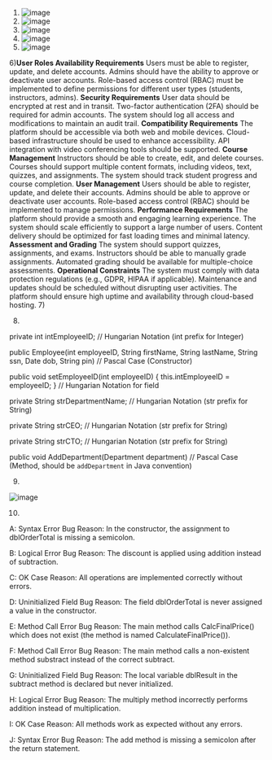 1) ![image](https://github.com/user-attachments/assets/0f494b78-2ae0-4164-800a-6214535c4ea6)
2) ![image](https://github.com/user-attachments/assets/6a3dfa98-cb9c-4229-911d-e8ffd1232e42)
3) ![image](https://github.com/user-attachments/assets/bc2f2c39-88fd-486a-b47c-d12a27e3ba9e)
4) ![image](https://github.com/user-attachments/assets/a2ecd3e3-6f15-43e9-ae42-745128844ee1)
5) ![image](https://github.com/user-attachments/assets/7d404214-aa6e-44b6-ab46-3f3671d3dee5)

6)**User Roles Availability Requirements**
Users must be able to register, update, and delete accounts.
Admins should have the ability to approve or deactivate user accounts.
Role-based access control (RBAC) must be implemented to define permissions for different user types (students, instructors, admins).
**Security Requirements**
User data should be encrypted at rest and in transit.
Two-factor authentication (2FA) should be required for admin accounts.
The system should log all access and modifications to maintain an audit trail.
**Compatibility Requirements**
The platform should be accessible via both web and mobile devices.
Cloud-based infrastructure should be used to enhance accessibility.
API integration with video conferencing tools should be supported.
**Course Management**
Instructors should be able to create, edit, and delete courses.
Courses should support multiple content formats, including videos, text, quizzes, and assignments.
The system should track student progress and course completion.
**User Management**
Users should be able to register, update, and delete their accounts.
Admins should be able to approve or deactivate user accounts.
Role-based access control (RBAC) should be implemented to manage permissions.
**Performance Requirements**
The platform should provide a smooth and engaging learning experience.
The system should scale efficiently to support a large number of users.
Content delivery should be optimized for fast loading times and minimal latency.
**Assessment and Grading**
The system should support quizzes, assignments, and exams.
Instructors should be able to manually grade assignments.
Automated grading should be available for multiple-choice assessments.
**Operational Constraints**
The system must comply with data protection regulations (e.g., GDPR, HIPAA if applicable).
Maintenance and updates should be scheduled without disrupting user activities.
The platform should ensure high uptime and availability through cloud-based hosting.
7)

8)
private int intEmployeeID; // Hungarian Notation (int prefix for Integer)

public Employee(int employeeID, String firstName, String lastName, String ssn, Date dob, String pin) // Pascal Case (Constructor)

public void setEmployeeID(int employeeID) { this.intEmployeeID = employeeID; } // Hungarian Notation for field

private String strDepartmentName; // Hungarian Notation (str prefix for String)

private String strCEO; // Hungarian Notation (str prefix for String)

private String strCTO; // Hungarian Notation (str prefix for String)

public void AddDepartment(Department department) // Pascal Case (Method, should be `addDepartment` in Java convention)

9)
![image](https://github.com/user-attachments/assets/e4f0540d-30c2-422e-8227-078ee110b95c)

10)

A: Syntax Error Bug
Reason: In the constructor, the assignment to dblOrderTotal is missing a semicolon.

B: Logical Error Bug
Reason: The discount is applied using addition instead of subtraction.

C: OK Case
Reason: All operations are implemented correctly without errors.

D: Uninitialized Field Bug
Reason: The field dblOrderTotal is never assigned a value in the constructor.

E: Method Call Error Bug
Reason: The main method calls CalcFinalPrice() which does not exist (the method is named CalculateFinalPrice()).

F: Method Call Error Bug
Reason: The main method calls a non-existent method substract instead of the correct subtract.

G: Uninitialized Field Bug
Reason: The local variable dblResult in the subtract method is declared but never initialized.

H: Logical Error Bug
Reason: The multiply method incorrectly performs addition instead of multiplication.

I: OK Case
Reason: All methods work as expected without any errors.

J: Syntax Error Bug
Reason: The add method is missing a semicolon after the return statement.
